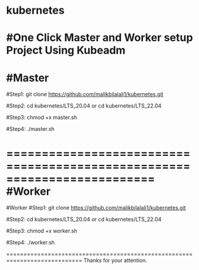 # kubernetes
#One Click Master and Worker setup Project Using Kubeadm
========================================================================
#Master
========================================================================
#Step1:
git clone https://github.com/malikbilalali1/kubernetes.git

#Step2:
cd kubernetes/LTS_20.04 
or
cd kubernetes/LTS_22.04

#Step3:
chmod +x master.sh

#Step4:
./master.sh

=========================================================================
#Worker
=========================================================================
#Worker
#Step1:
git clone https://github.com/malikbilalali1/kubernetes.git

#Step2:
cd kubernetes/LTS_20.04 
or
cd kubernetes/LTS_22.04

#Step3:
chmod +x worker.sh

#Step4:
./worker.sh

============================================================================
Thanks for your attention.
